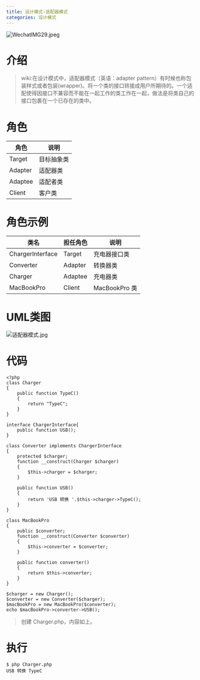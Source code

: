 ```yaml
---
title: 设计模式-适配器模式
categories: 设计模式
---
```

![WechatIMG29.jpeg](https://upload-images.jianshu.io/upload_images/15325592-4fd93a6f80f299ad.jpeg?imageMogr2/auto-orient/strip%7CimageView2/2/w/1240)
<!-- more -->


#  介绍

> wiki:在设计模式中，适配器模式（英语：adapter pattern）有时候也称包装样式或者包装(wrapper)。将一个类的接口转接成用户所期待的。一个适配使得因接口不兼容而不能在一起工作的类工作在一起，做法是将类自己的接口包裹在一个已存在的类中。


#  角色 

|角色|    说明|
 | ------------ |------------ |
  |Target |目标抽象类 |
 |Adapter |适配器类 |
 |Adaptee |适配者类 |
 |Client |客户类 |


#  角色示例

|类名 |担任角色|  说明|
| ------------ | ------------ |------------ |
|ChargerInterface|Target|充电器接口类|
|Converter|Adapter|转换器类|
|Charger|Adaptee|充电器类|
|MacBookPro|Client|MacBookPro 类|


#  UML类图

![适配器模式.jpg](https://upload-images.jianshu.io/upload_images/15325592-0ffab3f3005dbd9b.jpg?imageMogr2/auto-orient/strip%7CimageView2/2/w/1240)
<!-- more -->


#  代码

```
<?php 
class Charger
{
    public function TypeC()
    {
        return "TypeC";
    }
}

interface ChargerInterface{
    public function USB();
}

class Converter implements ChargerInterface
{
    protected $charger;
    function __construct(Charger $charger)
    {
        $this->charger = $charger;
    }

    public function USB()
    {
        return 'USB 转换 '.$this->charger->TypeC();
    }
}

class MacBookPro 
{
    public $converter;
    function __construct(Converter $converter)
    {
        $this->converter = $converter;
    }

    public function converter()
    {
        return $this->converter;
    }
}

$charger = new Charger();
$converter = new Converter($charger);
$macBookPro = new MacBookPro($converter);
echo $macBookPro->converter->USB();
```
> 创建 Charger.php，内容如上。

#  执行

```
$ php Charger.php
USB 转换 TypeC
```
